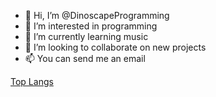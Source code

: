 - 👋 Hi, I’m @DinoscapeProgramming
- 👀 I’m interested in programming
- 🌱 I’m currently learning music
- 💞️ I’m looking to collaborate on new projects
- 📫 You can send me an email

[Top Langs](https://github-readme-stats.vercel.app/api/top-langs/?username=anuraghazra)
